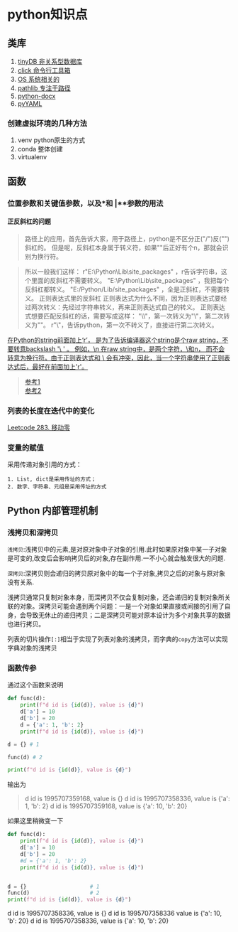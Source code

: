# python知识点

## 类库

1. [tinyDB  非关系型数据库](https://tinydb.readthedocs.io/en/latest/getting-started.html)
2. [click   命令行工具箱](https://click-docs-zh-cn.readthedocs.io/zh/latest/#)
3. [OS      系统相关的](https://www.geeksforgeeks.org/python-os-path-expanduser-method/)
4. [pathlib 专注于路径](https://docs.python.org/zh-cn/3.10/library/pathlib.html)
5. [python-docx](https://juejin.cn/post/7035867058642354207)
6. [pyYAML](https://pyyaml.org/wiki/PyYAMLDocumentation)

### 创建虚拟环境的几种方法

1. venv python原生的方式
2. conda 整体创建
3. virtualenv

## 函数



### 位置参数和关键值参数，以及*和 |**参数的用法

#### 正反斜杠的问题

> 路径上的应用，首先告诉大家，用于路径上，python是不区分正("/")反("\")斜杠的。
但是呢，反斜杠本身属于转义符，如果"\"后正好有个n，那就会识别为换行符。

> 所以一般我们这样：
r"E:\Python\Lib\site_packages" ，r告诉字符串，这个里面的反斜杠不需要转义。
"E:\\Python\\Lib\\site_packages" ，我把每个反斜杠都转义。
"E:/Python/Lib/site_packages" ，全是正斜杠，不需要转义。
>正则表达式里的反斜杠
正则表达式为什么不同，因为正则表达式要经过两次转义：先经过字符串转义，再来正则表达式自己的转义。
正则表达式想要匹配反斜杠的话，需要写成这样：
"\\\\"，第一次转义为"\\"，第二次转义为"\"。
r"\\"，告诉python，第一次不转义了，直接进行第二次转义。

[在Python的string前面加上‘r’， 是为了告诉编译器这个string是个raw string，不要转意backslash '\ ' 。 例如，\n 在raw string中，是两个字符，\和n， 而不会转意为换行符。由于正则表达式和 \ 会有冲突，因此，当一个字符串使用了正则表达式后，最好在前面加上'r'。](https://blog.csdn.net/orzlzro/article/details/6645909)


> [参考1](https://blog.csdn.net/qq_38161040/article/details/88387537)  
> [参考2](https://www.polarxiong.com/archives/Python-os-path-join-%E4%BA%A7%E7%94%9F%E7%9A%84%E6%96%9C%E6%9D%A0%E5%9C%A8Windows%E5%92%8CLinux%E4%B8%8B%E7%9A%84%E4%B8%8D%E5%90%8C%E8%A1%A8%E7%8E%B0%E5%92%8C%E8%A7%A3%E5%86%B3%E6%96%B9%E6%B3%95.html)  

### 列表的长度在迭代中的变化

[Leetcode 283. 移动零](https://leetcode-cn.com/problems/move-zeroes/)

### 变量的赋值
采用传递对象引用的方式：

    1. List, dict是采用传址的方式；
	2. 数字、字符串、元组是采用传址的方式



##  Python 内部管理机制

### 浅拷贝和深拷贝

`浅拷贝`:浅拷贝中的元素,是对原对象中子对象的引用.此时如果原对象中某一子对象是可变的,改变后会影响拷贝后的对象,存在副作用.一不小心就会触发很大的问题.

`深拷贝`:深拷贝则会递归的拷贝原对象中的每一个子对象,拷贝之后的对象与原对象没有关系.

浅拷贝通常只复制对象本身，而深拷贝不仅会复制对象，还会递归的复制对象所关联的对象。深拷贝可能会遇到两个问题：一是一个对象如果直接或间接的引用了自身，会导致无休止的递归拷贝；二是深拷贝可能对原本设计为多个对象共享的数据也进行拷贝。

列表的切片操作`[:]`相当于实现了列表对象的浅拷贝，而字典的`copy`方法可以实现字典对象的浅拷贝
	


### 函数传参

通过这个函数来说明

```Python
def func(d):
    print(f"d id is {id(d)}, value is {d}")
    d['a'] = 10
    d['b'] = 20 
    d = {'a': 1, 'b': 2}
    print(f"d id is {id(d)}, value is {d}")

d = {} # 1

func(d) # 2

print(f"d id is {id(d)}, value is {d}")
```


输出为

> d id is 1995707359168, value is {}
> d id is 1995707358336, value is {'a': 1, 'b': 2} 
> d id is 1995707359168, value is {'a': 10, 'b': 20}

如果这里稍微变一下


```python
def func(d):
    print(f"d id is {id(d)}, value is {d}")
    d['a'] = 10
    d['b'] = 20            
    #d = {'a': 1, 'b': 2}
    print(f"d id is {id(d)}, value is {d}")


d = {}                    # 1
func(d)                   # 2
print(f"d id is {id(d)}, value is {d}")
```


d id is 1995707358336, value is {}
d id is 1995707358336 value is {'a': 10, 'b': 20} 
d id is 1995707358336, value is {'a': 10, 'b': 20}